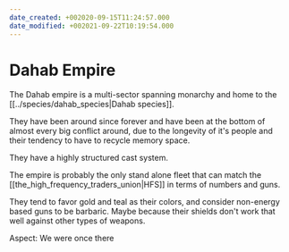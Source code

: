 ```yaml
---
date_created: +002020-09-15T11:24:57.000
date_modified: +002021-09-22T10:19:54.000
---
```


# Dahab Empire

The Dahab empire is a multi-sector spanning monarchy and home to the [[../species/dahab_species|Dahab species]].

They have been around since forever and have been at the bottom of almost every big conflict around, due to the longevity of it's people and their tendency to have to recycle memory space.

They have a highly structured cast system.

The empire is probably the only stand alone fleet that can match the [[the_high_frequency_traders_union|HFS]] in terms of numbers and guns.

They tend to favor gold and teal as their colors, and consider non-energy based guns to be barbaric. Maybe because their shields don't work that well against other types of weapons.

Aspect: We were once there
